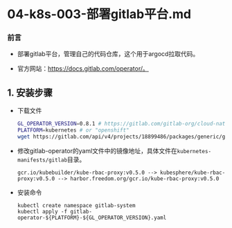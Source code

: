 # 04-k8s-003-部署gitlab平台.md

### 前言
- 部署gitlab平台，管理自己的代码仓库，这个用于argocd拉取代码。

- 官方网站：https://docs.gitlab.com/operator/。


## 1. 安装步骤
- 下载文件
    ```bash
    GL_OPERATOR_VERSION=0.8.1 # https://gitlab.com/gitlab-org/cloud-native/gitlab-operator/-/releases
    PLATFORM=kubernetes # or "openshift"
    wget https://gitlab.com/api/v4/projects/18899486/packages/generic/gitlab-operator/${GL_OPERATOR_VERSION}/gitlab-operator-${PLATFORM}-${GL_OPERATOR_VERSION}.yaml
    ```
- 修改gitlab-operator的yaml文件中的镜像地址，具体文件在`kubernetes-manifests/gitlab`目录。
    ```shell
    gcr.io/kubebuilder/kube-rbac-proxy:v0.5.0 --> kubesphere/kube-rbac-proxy:v0.5.0 --> harbor.freedom.org/gcr.io/kube-rbac-proxy:v0.5.0
    ```

- 安装命令
    ```shell
    kubectl create namespace gitlab-system
    kubectl apply -f gitlab-operator-${PLATFORM}-${GL_OPERATOR_VERSION}.yaml
    ```

